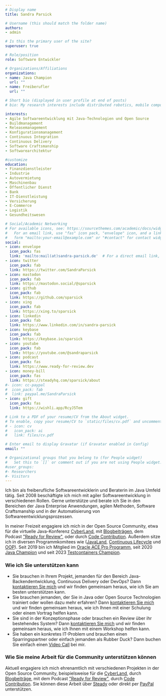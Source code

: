```yaml
---
# Display name
title: Sandra Parsick

# Username (this should match the folder name)
authors:
- admin

# Is this the primary user of the site?
superuser: true

# Role/position
role: Software Entwickler

# Organizations/Affiliations
organizations:
- name: Java Champion
  url: ""
- name: Freiberufler
  url: ""

# Short bio (displayed in user profile at end of posts)
# bio: My research interests include distributed robotics, mobile computing and programmable matter.

interests:
- Agile Softwareentwicklung mit Java-Technologien und Open Source
- Buildmanagement
- Releasemanagement
- Konfigurationsmanagement
- Continuous Integration
- Continuous Delivery
- Software Craftsmanship
- Softwarearchitektur

#customize
education:
- Finanzdienstleister
- Industrie
- Autovermietung
- Maschinenbau
- Öffentlicher Dienst
- Bank
- IT-Dienstleistung
- Versicherung
- E-Commerce
- Logistik
- Gesundheitswesen

# Social/Academic Networking
# For available icons, see: https://sourcethemes.com/academic/docs/widgets/#icons
#   For an email link, use "fas" icon pack, "envelope" icon, and a link in the
#   form "mailto:your-email@example.com" or "#contact" for contact widget.
social:
- icon: envelope
  icon_pack: fas
  link: 'mailto:mail(at)sandra-parsick.de'  # For a direct email link, use "mailto:test@example.org".
- icon: twitter
  icon_pack: fab
  link: https://twitter.com/SandraParsick
- icon: mastodon
  icon_pack: fab
  link: https://mastodon.social/@sparsick
- icon: github
  icon_pack: fab
  link: https://github.com/sparsick
- icon: xing
  icon_pack: fab
  link: https://xing.to/sparsick
- icon: linkedin
  icon_pack: fab
  link: https://www.linkedin.com/in/sandra-parsick
- icon: keybase
  icon_pack: fab
  link: https://keybase.io/sparsick
- icon: youtube
  icon_pack: fab
  link: https://youtube.com/@sandraparsick
- icon: podcast
  icon_pack: fas
  link: https://www.ready-for-review.dev
- icon: money-bill
  icon_pack: fas
  link: https://steadyhq.com/sparsick/about
#- icon: cc-paypal
#  icon_pack: fab
#  link: paypal.me/SandraParsick
- icon: gift
  icon_pack: fas
  link: https://wishli.app/RcyJ5Tem

# Link to a PDF of your resume/CV from the About widget.
# To enable, copy your resume/CV to `static/files/cv.pdf` and uncomment the lines below.  
# - icon: cv
#   icon_pack: ai
#   link: files/cv.pdf

# Enter email to display Gravatar (if Gravatar enabled in Config)
email: ""

# Organizational groups that you belong to (for People widget)
#   Set this to `[]` or comment out if you are not using People widget.  
#user_groups:
#- Researchers
#- Visitors
---
```


Ich bin als freiberufliche Softwareentwicklerin und Beraterin im Java Umfeld tätig. Seit 2008 beschäftigte ich mich mit agiler Softwareentwicklung in verschiedenen Rollen. Gerne unterstütze und berate ich Sie in den Bereichen der Java Enterprise Anwendungen, agilen Methoden, Software Craftsmanship und in der Automatisierung von Softwareentwicklungsprozessen.

In meiner Freizeit engagiere ich mich in der Open Source Community, etwa für die virtuelle Java-Konferenz [CyberLand](https://cyberland.ijug.eu/), mit [Blogbeiträgen](https://blog.sandra-parsick.de), dem Podcast ["Ready for Review"](https://www.ready-for-review.dev), oder durch [Code Contribution](https://www.github.com/sparsick). Außerdem sitze ich in diversen Programmkomitees wie ([JavaLand](https://www.javaland.eu/de/team/), [Continuous Lifecycle](https://www.continuouslifecycle.de/programmbeirat.php?source=0) und [OOP](https://www.oop-konferenz.de/oop-2024/programm/programmkommitee)). Seit 2019 bin ich Mitglied im [Oracle ACE Pro Programm](https://apex.oracle.com/pls/apex/aces/d/Sandra.Parsick), seit 2020 [Java Champion](https://apex.oracle.com/pls/apex/aces/d/Sandra.Parsick) und seit 2023 [Testcontainers Champion](https://testcontainers.com/community-champions/sandra-parsick/).

### Wie ich Sie unterstützen kann
- Sie brauchen in Ihrem Projekt, jemanden für den Bereich Java-Backendentwicklung, Continuous Delivery oder DevOps? Dann [kontaktieren Sie mich](/#contact) und wir finden gemeinsam heraus, wie ich Sie am besten unterstützen kann.
- Sie brauchen jemanden, der Sie in Java oder Open Source Technologien trainiert oder wollen dazu mehr erfahren? Dann [kontaktieren Sie mich](/#contact) und wir finden gemeinsam heraus, wie ich Ihnen mit einer Schulung oder einem Vortrag helfen kann.
- Sie sind in der Konzeptionsphase oder brauchen ein Review über ihr bestehendes System? Dann [kontaktieren  Sie mich](/#contact) und wir finden gemeinsam heraus, wie ich Ihnen mit einem Workshop helfen kann.
- Sie haben ein konkretes IT-Problem und brauchen einen Sparringspartner oder einfach jemanden als Rubber Duck? Dann buchen Sie einfach einen [Video Call](/rubberduck) bei mir.


### Wie Sie meine Arbeit für die Community unterstützen können

Aktuell engagiere ich mich ehrenamtlich mit verschiedenen Projekten in der Open Source Community, beispielsweise für die [CyberLand](https://cyberland.ijug.eu/), durch [Blogbeiträge](https://blog.sandra-parsick.de), mit dem Podcast ["Ready for Review"](https://www.ready-for-review.dev), durch [Code Contribution](https://www.github.com/sparsick).
Sie können diese Arbeit über [Steady](https://steadyhq.com/sparsick/about) oder direkt per [PayPal](https://paypal.me/SandraParsick) unterstützen.
